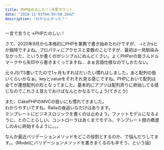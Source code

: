 ```yaml
---
title: PHP始めました！(今更タウン)
date: "2020-11-03T04:50:00.284Z"
description: "わからんかった！"
---
```


一言で言うと→PHPたのしい！

さて、2020年9月から本格的にPHPを業務で書き始めたわけですが、`->`とか`$`とか独特ですよね。プロパティにアクセスと変数のことですが、最初は一見馴染みなかった、というか書くのがシンプルにめんどくさい。よくPHPerの皆さんドルマークやら矢印やら書きまくってますね…
まぁ言語仕様なのでしかたない。

元々JS/TS書いてたので1ヶ月もすればだいたい慣れはしました。あと配列の扱いくらいかなぁ。keyとvalueをそれぞれ見る感じですね。PHPにおいて配列は全てが連想配列の形となってました。基本的にアプリは配列弄りに終始してる感じなのでこれさえ覚えておけばなんとかなるでしょう(てきとう)

また、CakePHPのMVCの扱いにも慣れてきました。  
わかりやすいですね。Railsの後追いなだけはあります。  
テンプレートにビジネスロジックを書くのは止めよう。ファットモデルになるように、とのことらしい。コントローラはあくまでモデル、テンプレート間の橋渡しのみに終始するように。。。

なんか最近バリデーションメソッドをどこの役割とするのか、で悩んだりしてます。。(Modelにバリデーションメソッドを書きまくるのも辛そう、という話)